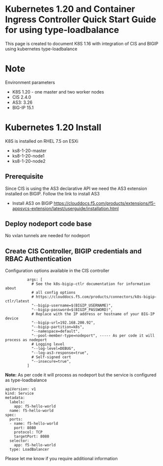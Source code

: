 # Kubernetes 1.20 and Container Ingress Controller Quick Start Guide for using type-loadbalance

This page is created to document K8S 1.16 with integration of CIS and BIGIP using kubernetes type-loadbalance 

# Note

Environment parameters

* K8S 1.20 - one master and two worker nodes
* CIS 2.4.0
* AS3: 3.26
* BIG-IP 15.1

# Kubernetes 1.20 Install

K8S is installed on RHEL 7.5 on ESXi

* ks8-1-20-master  
* ks8-1-20-node1
* ks8-1-20-node2

## Prerequisite

Since CIS is using the AS3 declarative API we need the AS3 extension installed on BIGIP. Follow the link to install AS3
 
* Install AS3 on BIGIP
https://clouddocs.f5.com/products/extensions/f5-appsvcs-extension/latest/userguide/installation.html

## Deploy nodeport code base

No vxlan tunnels are needed for nodeport

## Create CIS Controller, BIGIP credentials and RBAC Authentication

Configuration options available in the CIS controller
```
          args: [
            # See the k8s-bigip-ctlr documentation for information about
            # all config options
            # https://clouddocs.f5.com/products/connectors/k8s-bigip-ctlr/latest
            "--bigip-username=$(BIGIP_USERNAME)",
            "--bigip-password=$(BIGIP_PASSWORD)",
            # Replace with the IP address or hostname of your BIG-IP device
            "--bigip-url=192.168.200.92",
            "--bigip-partition=k8s",
            "--namespace=default",
            "--pool-member-type=nodeport", ----- As per code it will process as nodeport
            # Logging level
            "--log-level=DEBUG",
            "--log-as3-response=true",
            # Self-signed cert
            "--insecure=true",
          ]
```
**Note:** As per code it will process as nodeport but the service is configured as type-loadbalance 

```
apiVersion: v1
kind: Service
metadata:
  labels:
    app: f5-hello-world
  name: f5-hello-world
spec:
  ports:
  - name: f5-hello-world
    port: 8080
    protocol: TCP
    targetPort: 8080
  selector:
    app: f5-hello-world
  type: LoadBalancer
  ```

Please let me know if you require additional information